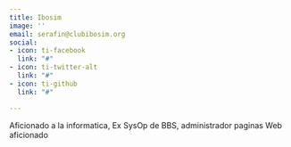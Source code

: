 ```yaml
---
title: Ibosim
image: ''
email: serafin@clubibosim.org
social:
- icon: ti-facebook
  link: "#"
- icon: ti-twitter-alt
  link: "#"
- icon: ti-github
  link: "#"

---
```

Aficionado a la informatica, Ex SysOp de BBS, administrador paginas Web aficionado
